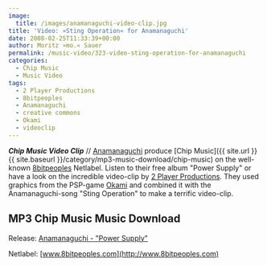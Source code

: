 ```yaml
---
image:
  title: /images/anamanaguchi-video-clip.jpg
title: 'Video: »Sting Operation« for Anamanaguchi'
date: 2008-02-25T11:33:39+00:00
author: Moritz »mo.« Sauer
permalink: /music-video/323-video-sting-operation-for-anamanaguchi
categories:
  - Chip Music
  - Music Video
tags:
  - 2 Player Productions
  - 8bitpeoples
  - Anamanaguchi
  - creative commons
  - Okami
  - videoclip
---
```

***Chip Music Video Clip*** // [Anamanaguchi](http://8bitpeoples.com/discography_gfx.php?artist=Anamanaguchi) produce [Chip Music]({{ site.url }}{{ site.baseurl }}/category/mp3-music-download/chip-music) on the well-known [8bitpeoples](http://8bitpeoples.com) Netlabel. Listen to their free album "Power Supply" or have a look on the incredible video-clip by [2 Player Productions](http://www.vimeo.com/twoplayer). They used graphics from the PSP-game [Okami](http://www.capcom.com/okami/) and combined it with the Anamanaguchi-song "Sting Operation" to make a terrific video-clip.<!--more-->

<!--adsense-->



## MP3 Chip Music Music Download

Release: [Anamanaguchi - "Power Supply"](http://8bitpeoples.com/discography_gfx.php?artist=Anamanaguchi)
  
Netlabel: [www.8bitpeoples.com](http://www.8bitpeoples.com)